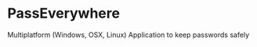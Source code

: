 PassEverywhere
==============

Multiplatform (Windows, OSX, Linux) Application to keep passwords safely
